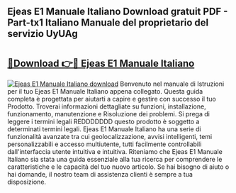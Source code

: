 ## Ejeas E1 Manuale Italiano Download gratuit PDF - Part-tx1 Italiano Manuale del proprietario del servizio UyUAg

# <h2><a href="http://dfeft7i.blite.top/?on=Ejeas+E1+Manuale+Italiano">🔗Download 👉🔴 Ejeas E1 Manuale Italiano</a></h2>

[![Ejeas E1 Manuale Italiano download](https://i.imgur.com/lujVjoI.png)](http://dfeft7i.blite.top/?on=Ejeas+E1+Manuale+Italiano)
Benvenuto nel manuale di Istruzioni per il tuo Ejeas E1 Manuale Italiano appena collegato. Questa guida completa è progettata per aiutarti a capire e gestire con successo il tuo Prodotto. Troverai informazioni dettagliate su funzioni, installazione, funzionamento, manutenzione e Risoluzione dei problemi. Si prega di leggere i termini legali REDDDDDDD questo prodotto è soggetto a determinati termini legali. Ejeas E1 Manuale Italiano ha una serie di funzionalità avanzate tra cui geolocalizzazione, avvisi intelligenti, temi personalizzabili e accesso multiutente, tutti facilmente controllabili dall'interfaccia utente intuitiva e intuitiva. Riteniamo che Ejeas E1 Manuale Italiano sia stata una guida essenziale alla tua ricerca per comprendere le caratteristiche e le capacità del tuo nuovo articolo. Se hai bisogno di aiuto o hai domande, il nostro team di assistenza clienti è sempre a tua disposizione.
